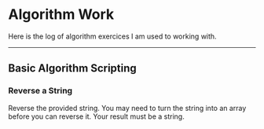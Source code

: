 # Algorithm Work
Here is the log of algorithm exercices I am used to working with.

---

## Basic Algorithm Scripting


### Reverse a String
Reverse the provided string.
You may need to turn the string into an array before you can reverse it.
Your result must be a string.
